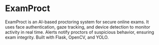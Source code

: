 # ExamProct
ExamProct is an AI-based proctoring system for secure online exams. It uses face authentication, gaze tracking, and device detection to monitor activity in real time. Alerts notify proctors of suspicious behavior, ensuring exam integrity. Built with Flask, OpenCV, and YOLO. 
